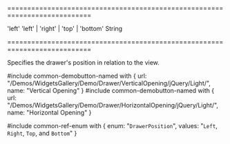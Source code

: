 ===========================================================================
<!--default-->'left'<!--/default-->
<!--acceptValues-->'left' | 'right' | 'top' | 'bottom'<!--/acceptValues-->
<!--type-->String<!--/type-->
===========================================================================

<!--shortDescription-->
Specifies the drawer's position in relation to the view.
<!--/shortDescription-->

<!--fullDescription-->
#include common-demobutton-named with {
    url: "/Demos/WidgetsGallery/Demo/Drawer/VerticalOpening/jQuery/Light/",
    name: "Vertical Opening"
}
#include common-demobutton-named with {
    url: "/Demos/WidgetsGallery/Demo/Drawer/HorizontalOpening/jQuery/Light/",
    name: "Horizontal Opening"
}

#include common-ref-enum with {
    enum: "`DrawerPosition`",
    values: "`Left`, `Right`, `Top`, and `Bottom`"
}
<!--/fullDescription-->